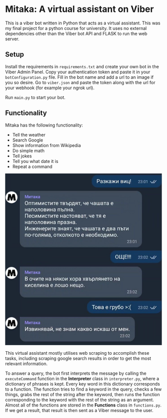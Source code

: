 # Mitaka: A virtual assistant on Viber

This is a viber bot written in Python that acts as a virtual assistant. This was my final project for a python course for university. It uses no external dependencies other than the Viber bot API and FLASK to run the web server.

## Setup

Install the requirements in `requirements.txt` and create your own bot in the Viber Admin Panel. Copy your authentication token and paste it in your `botConfiguration.py` file. Fill in the bot name and add a url to an image if you so desire. Go to `viber.json` and paste the token along with the url for your webhook (for example your ngrok url).

Run `main.py` to start your bot.

## Functionality

Mitaka has the following functionality:
- Tell the weather
- Search Google
- Show information from Wikipedia
- Do simple math
- Tell jokes
- Tell you what date it is
- Repeat a command

![A showcase of Mitaka's functionality](joke.jpg)

This virtual assistant mostly utilises web scraping to accomplish these tasks, including scraping google search results in order to get the most relevant information.

To answer a query, the bot first interprets the message by calling the `executeCommand` function in the __Interpreter__ class in `interpreter.py`, where a dictionary of phrases is kept. Every key word in this dictionary corresponds to a function. The function tries to find a keyword in the query, checks a few things, grabs the rest of the string after the keyword, then runs the function corresponding to the keyword with the rest of the string as an argument. Almost all of the functions are stored in the __Functions__ class in `functions.py`. If we get a result, that result is then sent as a Viber message to the user.